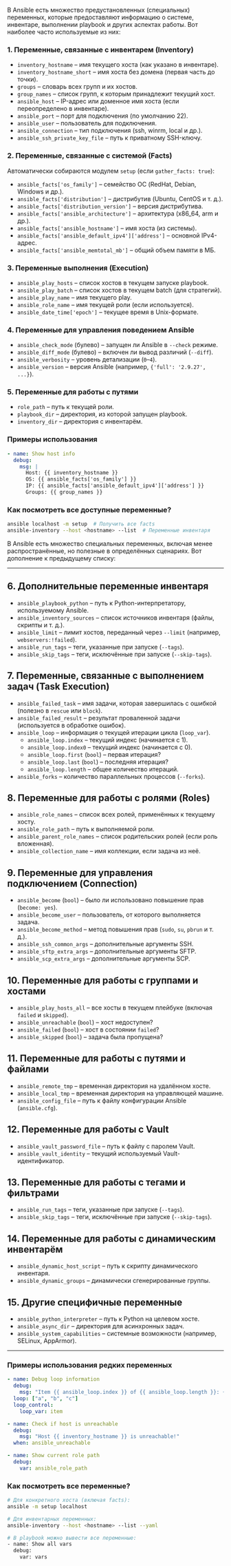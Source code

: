 В Ansible есть множество предустановленных (специальных) переменных, которые предоставляют информацию о системе, инвентаре, выполнении playbook и других аспектах работы. Вот наиболее часто используемые из них:

### **1. Переменные, связанные с инвентарем (Inventory)**
- `inventory_hostname` – имя текущего хоста (как указано в инвентаре).
- `inventory_hostname_short` – имя хоста без домена (первая часть до точки).
- `groups` – словарь всех групп и их хостов.
- `group_names` – список групп, к которым принадлежит текущий хост.
- `ansible_host` – IP-адрес или доменное имя хоста (если переопределено в инвентаре).
- `ansible_port` – порт для подключения (по умолчанию 22).
- `ansible_user` – пользователь для подключения.
- `ansible_connection` – тип подключения (ssh, winrm, local и др.).
- `ansible_ssh_private_key_file` – путь к приватному SSH-ключу.

### **2. Переменные, связанные с системой (Facts)**
Автоматически собираются модулем `setup` (если `gather_facts: true`):
- `ansible_facts['os_family']` – семейство ОС (RedHat, Debian, Windows и др.).
- `ansible_facts['distribution']` – дистрибутив (Ubuntu, CentOS и т. д.).
- `ansible_facts['distribution_version']` – версия дистрибутива.
- `ansible_facts['ansible_architecture']` – архитектура (x86_64, arm и др.).
- `ansible_facts['ansible_hostname']` – имя хоста (из системы).
- `ansible_facts['ansible_default_ipv4']['address']` – основной IPv4-адрес.
- `ansible_facts['ansible_memtotal_mb']` – общий объем памяти в МБ.

### **3. Переменные выполнения (Execution)**
- `ansible_play_hosts` – список хостов в текущем запуске playbook.
- `ansible_play_batch` – список хостов в текущем batch (для стратегий).
- `ansible_play_name` – имя текущего play.
- `ansible_role_name` – имя текущей роли (если используется).
- `ansible_date_time['epoch']` – текущее время в Unix-формате.

### **4. Переменные для управления поведением Ansible**
- `ansible_check_mode` (булево) – запущен ли Ansible в `--check` режиме.
- `ansible_diff_mode` (булево) – включен ли вывод различий (`--diff`).
- `ansible_verbosity` – уровень детализации (`0`–`4`).
- `ansible_version` – версия Ansible (например, `{'full': '2.9.27', ...}`).

### **5. Переменные для работы с путями**
- `role_path` – путь к текущей роли.
- `playbook_dir` – директория, из которой запущен playbook.
- `inventory_dir` – директория с инвентарём.

### **Примеры использования**
```yaml
- name: Show host info
  debug:
    msg: |
      Host: {{ inventory_hostname }}
      OS: {{ ansible_facts['os_family'] }}
      IP: {{ ansible_facts['ansible_default_ipv4']['address'] }}
      Groups: {{ group_names }}
```

### **Как посмотреть все доступные переменные?**
```bash
ansible localhost -m setup  # Получить все facts
ansible-inventory --host <hostname> --list  # Переменные инвентаря
```

В Ansible есть множество специальных переменных, включая менее распространённые, но полезные в определённых сценариях. Вот дополнение к предыдущему списку:  

---

## **6. Дополнительные переменные инвентаря**
- `ansible_playbook_python` – путь к Python-интерпретатору, используемому Ansible.  
- `ansible_inventory_sources` – список источников инвентаря (файлы, скрипты и т. д.).  
- `ansible_limit` – лимит хостов, переданный через `--limit` (например, `webservers:!failed`).  
- `ansible_run_tags` – теги, указанные при запуске (`--tags`).  
- `ansible_skip_tags` – теги, исключённые при запуске (`--skip-tags`).  

## **7. Переменные, связанные с выполнением задач (Task Execution)**
- `ansible_failed_task` – имя задачи, которая завершилась с ошибкой (полезно в `rescue` или `block`).  
- `ansible_failed_result` – результат проваленной задачи (используется в обработке ошибок).  
- `ansible_loop` – информация о текущей итерации цикла (`loop_var`).  
  - `ansible_loop.index` – текущий индекс (начинается с 1).  
  - `ansible_loop.index0` – текущий индекс (начинается с 0).  
  - `ansible_loop.first` (`bool`) – первая итерация?  
  - `ansible_loop.last` (`bool`) – последняя итерация?  
  - `ansible_loop.length` – общее количество итераций.  
- `ansible_forks` – количество параллельных процессов (`--forks`).  

## **8. Переменные для работы с ролями (Roles)**
- `ansible_role_names` – список всех ролей, применённых к текущему хосту.  
- `ansible_role_path` – путь к выполняемой роли.  
- `ansible_parent_role_names` – список родительских ролей (если роль вложенная).  
- `ansible_collection_name` – имя коллекции, если задача из неё.  

## **9. Переменные для управления подключением (Connection)**
- `ansible_become` (`bool`) – было ли использовано повышение прав (`become: yes`).  
- `ansible_become_user` – пользователь, от которого выполняется задача.  
- `ansible_become_method` – метод повышения прав (`sudo`, `su`, `pbrun` и т. д.).  
- `ansible_ssh_common_args` – дополнительные аргументы SSH.  
- `ansible_sftp_extra_args` – дополнительные аргументы SFTP.  
- `ansible_scp_extra_args` – дополнительные аргументы SCP.  

## **10. Переменные для работы с группами и хостами**
- `ansible_play_hosts_all` – все хосты в текущем плейбуке (включая `failed` и `skipped`).  
- `ansible_unreachable` (`bool`) – хост недоступен?  
- `ansible_failed` (`bool`) – хост в состоянии `failed`?  
- `ansible_skipped` (`bool`) – задача была пропущена?  

## **11. Переменные для работы с путями и файлами**
- `ansible_remote_tmp` – временная директория на удалённом хосте.  
- `ansible_local_tmp` – временная директория на управляющей машине.  
- `ansible_config_file` – путь к файлу конфигурации Ansible (`ansible.cfg`).  

## **12. Переменные для работы с Vault**
- `ansible_vault_password_file` – путь к файлу с паролем Vault.  
- `ansible_vault_identity` – текущий используемый Vault-идентификатор.  

## **13. Переменные для работы с тегами и фильтрами**
- `ansible_run_tags` – теги, указанные при запуске (`--tags`).  
- `ansible_skip_tags` – теги, исключённые при запуске (`--skip-tags`).  

## **14. Переменные для работы с динамическим инвентарём**
- `ansible_dynamic_host_script` – путь к скрипту динамического инвентаря.  
- `ansible_dynamic_groups` – динамически сгенерированные группы.  

## **15. Другие специфичные переменные**
- `ansible_python_interpreter` – путь к Python на целевом хосте.  
- `ansible_async_dir` – директория для асинхронных задач.  
- `ansible_system_capabilities` – системные возможности (например, SELinux, AppArmor).  

---

### **Примеры использования редких переменных**
```yaml
- name: Debug loop information
  debug:
    msg: "Item {{ ansible_loop.index }} of {{ ansible_loop.length }}: {{ item }}"
  loop: ["a", "b", "c"]
  loop_control:
    loop_var: item

- name: Check if host is unreachable
  debug:
    msg: "Host {{ inventory_hostname }} is unreachable!"
  when: ansible_unreachable

- name: Show current role path
  debug:
    var: ansible_role_path
```

### **Как посмотреть все переменные?**
```bash
# Для конкретного хоста (включая facts):
ansible -m setup localhost

# Для инвентарных переменных:
ansible-inventory --host <hostname> --list --yaml

# В playbook можно вывести все переменные:
- name: Show all vars
  debug:
    var: vars
```


